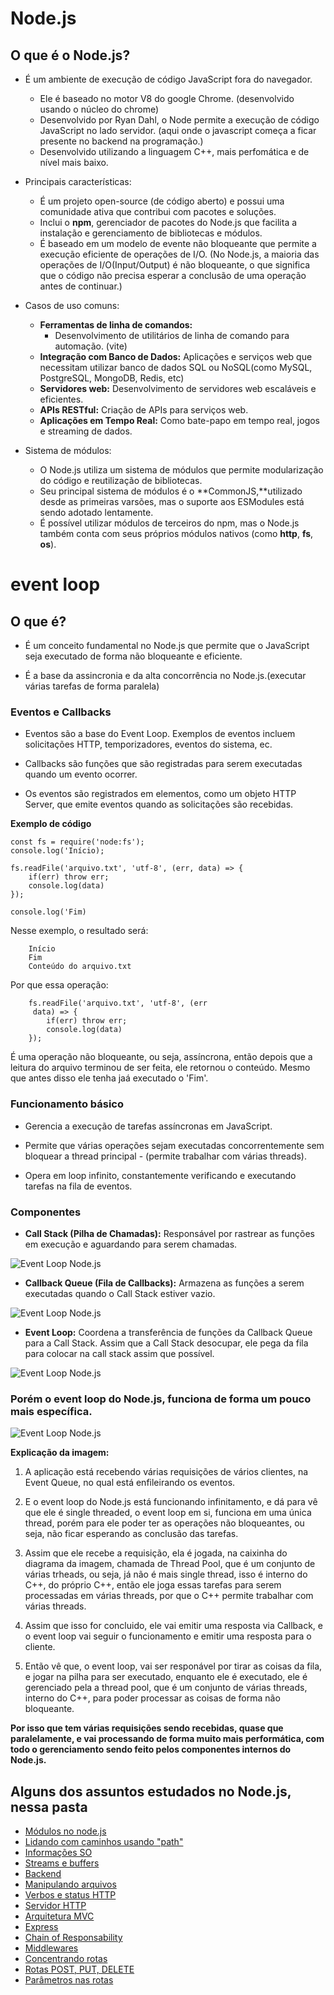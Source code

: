# Node.js

## O que é o Node.js?

* É um ambiente de execução de código JavaScript fora do navegador.
    - Ele é baseado no motor V8 do google Chrome. (desenvolvido usando o núcleo do chrome)
    - Desenvolvido por Ryan Dahl, o Node permite a execução de código JavaScript no lado servidor. (aqui onde o javascript começa a ficar presente no backend na programação.)
    - Desenvolvido utilizando a linguagem C++, mais perfomática e de nível mais baixo.

* Principais características:
    - É um projeto open-source (de código aberto) e possui uma comunidade ativa que contribui com pacotes e soluções.
    - Inclui o **npm**, gerenciador de pacotes do Node.js que facilita a instalação e gerenciamento de bibliotecas e módulos.
    - É baseado em um modelo de evente não bloqueante que permite a execução eficiente de operações de I/O. 
    (No Node.js, a maioria das operações de I/O(Input/Output) é não bloqueante, o que significa que o código não precisa esperar a conclusão de uma operação antes de continuar.)

* Casos de uso comuns: 
    - **Ferramentas de linha de comandos:**
        - Desenvolvimento de utilitários de linha de comando para automação. (vite)
    - **Integração com Banco de Dados:** Aplicações e serviços web que necessitam utilizar banco de dados SQL ou NoSQL(como MySQL, PostgreSQL, MongoDB, Redis, etc)
    - **Servidores web:** Desenvolvimento de servidores web escaláveis e eficientes.
    - **APIs RESTful:** Criação de APIs para serviços web.
    - **Aplicações em Tempo Real:** Como bate-papo em tempo real, jogos e streaming de dados.

* Sistema de módulos:
    - O Node.js utiliza um sistema de módulos que permite modularização do código e reutilização de bibliotecas.
    - Seu principal sistema de módulos é o **CommonJS,**utilizado desde as primeiras varsões, mas o suporte aos ESModules está sendo adotado lentamente.
    - É possível utilizar módulos de terceiros do npm, mas o Node.js também conta com seus próprios módulos nativos (como **http**, **fs**, **os**).


# event loop

## O que é?

- É um conceito fundamental no Node.js que permite que o JavaScript seja executado de forma não bloqueante e eficiente.

- É a base da assincronia e da alta concorrência no Node.js.(executar várias tarefas de forma paralela)


### Eventos e Callbacks

- Eventos são a base do Event Loop. Exemplos de eventos incluem solicitações HTTP, temporizadores, eventos do sistema, ec.

- Callbacks são funções que são registradas para serem executadas quando um evento ocorrer.

- Os eventos são registrados em elementos, como um objeto HTTP Server, que emite eventos quando as solicitações são recebidas.

**Exemplo de código**

    const fs = require('node:fs');
    console.log('Início);

    fs.readFile('arquivo.txt', 'utf-8', (err, data) => {
        if(err) throw err;
        console.log(data)
    });

    console.log('Fim)

Nesse exemplo, o resultado será: 

        Início
        Fim
        Conteúdo do arquivo.txt

Por que essa operação: 

        fs.readFile('arquivo.txt', 'utf-8', (err
         data) => {
            if(err) throw err;
            console.log(data)
        });
É uma operação não bloqueante, ou seja, assíncrona, então depois que a leitura do arquivo terminou de ser feita, ele retornou o conteúdo. Mesmo que antes disso ele tenha jaá executado o 'Fim'.


### Funcionamento básico

- Gerencia a execução de tarefas assíncronas em JavaScript.

- Permite que várias operações sejam executadas concorrentemente sem bloquear a thread principal - (permite trabalhar com várias threads).

- Opera em loop infinito, constantemente verificando e executando tarefas na fila de eventos.

### Componentes

- **Call Stack (Pilha de Chamadas):** Responsável por rastrear as funções em execução e aguardando para serem chamadas.

 ![Event Loop Node.js](https://cdn.hashnode.com/res/hashnode/image/upload/v1620879089779/_yuMWLuic.gif?auto=format,compress&gif-q=60&format=webm)

- **Callback Queue (Fila de Callbacks):** Armazena as funções a serem executadas quando o Call Stack estiver  vazio.

![Event Loop Node.js](https://miro.medium.com/v2/resize:fit:720/format:webp/0*OvjuaHuqb0ZrTWhF.gif)

- **Event Loop:** Coordena a transferência de funções da Callback Queue para a Call Stack. Assim que a Call Stack desocupar, ele pega da fila para colocar na call stack assim que possível.

![Event Loop Node.js](https://miro.medium.com/v2/resize:fit:720/format:webp/0*3Soz0VoTAx2H9wvd.gif)
    
### Porém o event loop do Node.js, funciona de forma um pouco mais específica.

![Event Loop Node.js](https://miro.medium.com/v2/resize:fit:1358/1*GcbS54bJHWgvLDbUOhj_Eg.png)


**Explicação da imagem:** 
1. A aplicação está recebendo várias requisições de vários clientes, na Event Queue, no qual está enfileirando os eventos.

2. E o event loop do Node.js está funcionando infinitamento, e dá para vê que ele é single threaded, o event loop em si, funciona em uma única thread, porém para ele poder ter as operações não bloqueantes, ou seja, não ficar esperando as conclusão das tarefas.

3. Assim que ele recebe a requisição, ela é jogada, na caixinha do diagrama da imagem, chamada de Thread Pool, que é um conjunto de várias trheads, ou seja, já não é mais single thread, isso é interno do C++, do próprio C++, então ele joga essas tarefas para serem processadas em várias threads, por que o C++ permite trabalhar com várias threads.

4. Assim que isso for concluido, ele vai emitir uma resposta via Callback, e o event loop vai seguir o funcionamento e emitir uma resposta para o cliente.

5. Então vê que, o event loop, vai ser responável por tirar as coisas da fila, e jogar na pilha para ser executado, enquanto ele é executado, ele é gerenciado pela a thread pool, que é um conjunto de várias threads, interno do C++, para poder processar as coisas de forma não bloqueante. 

**Por isso que tem várias requisições sendo recebidas, quase que paralelamente, e vai processando de forma muito mais performática, com todo o gerenciamento sendo feito pelos componentes internos do Node.js.**


## Alguns dos assuntos estudados no Node.js, nessa pasta

* [Módulos no node.js](modulos/)
* [Lidando com caminhos usando "path"](caminhos_path/)
* [Informações SO](informacoes_SO/)
* [Streams e buffers](Streams_e_buffers/)
* [Backend](Backend/)
* [Manipulando arquivos](manipulando_arquivos/)
* [Verbos e status HTTP](verbos_e_statusHTTP/)
* [Servidor HTTP](servidor_HTTP/)
* [Arquitetura MVC](Arquitetura_MVC/)
* [Express](Express/)
* [Chain of Responsability](Chain_Responsability/)
* [Middlewares](Middlewares/)
* [Concentrando rotas](concentrando_rotas/)
* [Rotas POST, PUT, DELETE](Rotas_PUT_DELETE_POST/)
* [Parâmetros nas rotas](parametros_rotas/)
